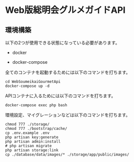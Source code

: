 # Web版総明会グルメガイドAPI

## 環境構築

以下の2つが使用できる状態になっている必要があります。

- docker

- docker-compose

全てのコンテナを起動するためには以下のコマンドを打ちます。

```
cd WebSoumeikaiGourmetApi
docker-compose up -d
```

APIコンテナに入るためには以下のコマンドを打ちます。

```
docker-compose exec php bash
```

環境設定、マイグレーションなどは以下のコマンドを打ちます。

```
chmod 777 ./storage/
chmod 777 ./bootstrap/cache/
cp .env.example .env
php artisan key:generate
php artisan admin:install
# php artisan migrate
php artisan storage:link
cp ./database/data/images/* ./storage/app/public/images/
```

